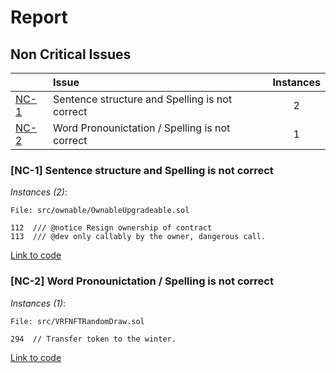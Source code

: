 # Report

## Non Critical Issues


| |Issue|Instances|
|-|:-|:-:|
| [NC-1](#NC-1) | Sentence structure and Spelling is not correct | 2 |
| [NC-2](#NC-2) | Word Pronounictation / Spelling is not correct | 1 |

### [NC-1] Sentence structure and Spelling is not correct

*Instances (2)*:
```solidity
File: src/ownable/OwnableUpgradeable.sol

112  /// @notice Resign ownership of contract
113  /// @dev only callably by the owner, dangerous call.

```
[Link to code](https://github.com/code-423n4/2022-12-forgeries/tree/main/src/ownable/OwnableUpgradeable.sol)

### [NC-2] Word Pronounictation / Spelling is not correct

*Instances (1)*:
```solidity
File: src/VRFNFTRandomDraw.sol

294  // Transfer token to the winter.

```
[Link to code](https://github.com/code-423n4/2022-12-forgeries/blob/main/src/VRFNFTRandomDraw.sol)

